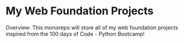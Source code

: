 # My Web Foundation Projects
Overview: This monorepo will store all of my web foundation projects inspired from the 100 days of Code - Python Bootcamp!
